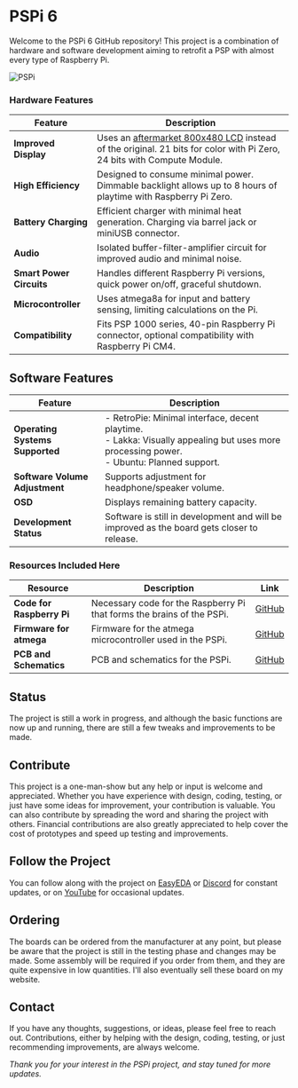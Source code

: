 # PSPi 6
Welcome to the PSPi 6 GitHub repository! This project is a combination of hardware and software development aiming to retrofit a PSP with almost every type of Raspberry Pi.

![PSPi](https://othermod.com/wp-content/uploads/IMG_8727.jpg)

### Hardware Features

|Feature|Description|
|-|-|
| **Improved Display** | Uses an [aftermarket 800x480 LCD](https://www.ebay.com/itm/4-3-inch-800x480-IPS-TFT-LCD-Module-All-Viewing-Optional-TouchScreen-Display-/292806918081?mkcid=1&mkrid=711-53200-19255-0&siteid=0&campid=5338322564&customid=&toolid=10001&mkevt=1) instead of the original. 21 bits for color with Pi Zero, 24 bits with Compute Module.|
| **High Efficiency** | Designed to consume minimal power. Dimmable backlight allows up to 8 hours of playtime with Raspberry Pi Zero.|
| **Battery Charging** | Efficient charger with minimal heat generation. Charging via barrel jack or miniUSB connector.|
| **Audio** | Isolated buffer-filter-amplifier circuit for improved audio and minimal noise.|
| **Smart Power Circuits** | Handles different Raspberry Pi versions, quick power on/off, graceful shutdown.|
| **Microcontroller** | Uses atmega8a for input and battery sensing, limiting calculations on the Pi.|
| **Compatibility** | Fits PSP 1000 series, 40-pin Raspberry Pi connector, optional compatibility with Raspberry Pi CM4.|

## Software Features
| Feature                        | Description                                                                                                     |
|-|-|
| **Operating Systems Supported**| - RetroPie: Minimal interface, decent playtime.<br> - Lakka: Visually appealing but uses more processing power.<br> - Ubuntu: Planned support. |
| **Software Volume Adjustment** | Supports adjustment for headphone/speaker volume.                                                      |
| **OSD** | Displays remaining battery capacity.                                                                           |
| **Development Status**         | Software is still in development and will be improved as the board gets closer to release.                      |

### Resources Included Here
| Resource | Description | Link |
|-|-|-|
| **Code for Raspberry Pi** | Necessary code for the Raspberry Pi that forms the brains of the PSPi. | [GitHub](https://github.com/othermod/PSPi-Version-6/tree/main/drivers) |
| **Firmware for atmega**   | Firmware for the atmega microcontroller used in the PSPi. | [GitHub](https://github.com/othermod/PSPi-Version-6/tree/main/atmega) |
| **PCB and Schematics**    | PCB and schematics for the PSPi. | [GitHub](https://github.com/othermod/PSPi-Version-6/tree/main/boards) |

## Status
The project is still a work in progress, and although the basic functions are now up and running, there are still a few tweaks and improvements to be made.

## Contribute
This project is a one-man-show but any help or input is welcome and appreciated. Whether you have experience with design, coding, testing, or just have some ideas for improvement, your contribution is valuable. You can also contribute by spreading the word and sharing the project with others. Financial contributions are also greatly appreciated to help cover the cost of prototypes and speed up testing and improvements.

## Follow the Project
You can follow along with the project on [EasyEDA](https://oshwlab.com/adamseamster/pspi-zero-version-5_copy_copy) or [Discord](https://discord.gg/V96c3JC) for constant updates, or on [YouTube](https://youtube.com/othermod) for occasional updates.

## Ordering
The boards can be ordered from the manufacturer at any point, but please be aware that the project is still in the testing phase and changes may be made. Some assembly will be required if you order from them, and they are quite expensive in low quantities. I'll also eventually sell these board on my website.

## Contact
If you have any thoughts, suggestions, or ideas, please feel free to reach out. Contributions, either by helping with the design, coding, testing, or just recommending improvements, are always welcome.

*Thank you for your interest in the PSPi project, and stay tuned for more updates.*
